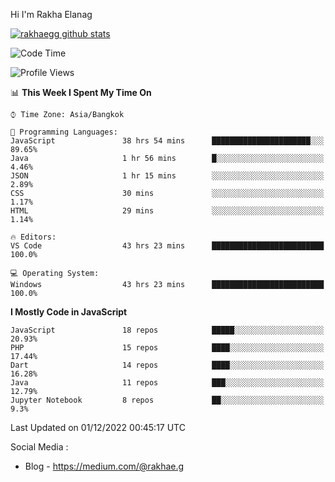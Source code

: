 Hi I'm Rakha Elanag


[![rakhaegg github stats](https://github-readme-stats.vercel.app/api?username=rakhaegg)](https://github.com/rakhaegg/rakhaegg)




<!--START_SECTION:waka-->
![Code Time](http://img.shields.io/badge/Code%20Time-1%2C052%20hrs%204%20mins-blue)

![Profile Views](http://img.shields.io/badge/Profile%20Views-1-blue)

📊 **This Week I Spent My Time On** 

```text
⌚︎ Time Zone: Asia/Bangkok

💬 Programming Languages: 
JavaScript               38 hrs 54 mins      ██████████████████████░░░   89.65% 
Java                     1 hr 56 mins        █░░░░░░░░░░░░░░░░░░░░░░░░   4.46% 
JSON                     1 hr 15 mins        ░░░░░░░░░░░░░░░░░░░░░░░░░   2.89% 
CSS                      30 mins             ░░░░░░░░░░░░░░░░░░░░░░░░░   1.17% 
HTML                     29 mins             ░░░░░░░░░░░░░░░░░░░░░░░░░   1.14%

🔥 Editors: 
VS Code                  43 hrs 23 mins      █████████████████████████   100.0%

💻 Operating System: 
Windows                  43 hrs 23 mins      █████████████████████████   100.0%

```

**I Mostly Code in JavaScript** 

```text
JavaScript               18 repos            █████░░░░░░░░░░░░░░░░░░░░   20.93% 
PHP                      15 repos            ████░░░░░░░░░░░░░░░░░░░░░   17.44% 
Dart                     14 repos            ████░░░░░░░░░░░░░░░░░░░░░   16.28% 
Java                     11 repos            ███░░░░░░░░░░░░░░░░░░░░░░   12.79% 
Jupyter Notebook         8 repos             ██░░░░░░░░░░░░░░░░░░░░░░░   9.3%

```



 Last Updated on 01/12/2022 00:45:17 UTC
<!--END_SECTION:waka-->

Social Media : 
- Blog - https://medium.com/@rakhae.g
